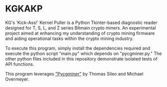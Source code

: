 # KGKAKP

KG's 'Kick-Ass!' Kernel Puller is a Python Tkinter-based diagnostic reader designed for T, S, L, and Z series Bitmain crypto miners. An experimental project aimed at enhancing my understanding of crypto mining firmware and aiding operational tasks within the crypto mining industry.

To execute this program, simply install the dependencies required and execute the python script "main.py" which depends on "pycgminer.py." The other python files included in this repository demonstrate isolated tests of API functions.

This program leverages ["Pycgminer"](https://github.com/tsileo/pycgminer) by Thomas Sileo and Michael Overmeyer.
